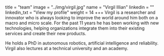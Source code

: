 title = "team"
image = "../img/virgil.jpg" name = "Virgil Illian"
linkedin = "" linkedin_txt = "View my profile"
weight = 14 +++ Virgil is a researcher and innovator who is always looking to improve the world around him both on a macro and micro scale. For the past 11 years he has been working with new technologies, helping organizations integrate them into their existing services and create their new products. 

He holds a PhD in autonomous robotics, artificial intelligence and reliability. Virgil also lectures at a technical university and an academy.
